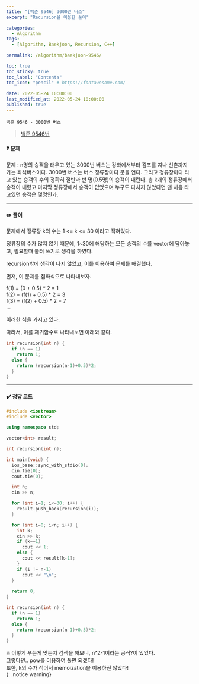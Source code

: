 ```yaml
---
title: "[백준 9546] 3000번 버스"
excerpt: "Recursion을 이용한 풀이"

categories:
  - Algorithm
tags:
  - [Algorithm, Baekjoon, Recursion, C++]

permalink: /algorithm/baekjoon-9546/

toc: true
toc_sticky: true
toc_label: "Contents"
toc_icon: "pencil" # https://fontawesome.com/
 
date: 2022-05-24 10:00:00
last_modified_at: 2022-05-24 10:00:00
published: true
---
```


`백준 9546 - 3000번 버스`  

> [백준 9546번](https://www.acmicpc.net/problem/9546)  

#### ❓ 문제

문제 : n명의 승객을 태우고 있는 3000번 버스는 강화에서부터 김포를 지나 신촌까지 가는 좌석버스이다. 3000번 버스는 버스 정류장마다 문을 연다. 그리고 정류장마다 타고 있는 승객의 수의 정확히 절반과 반 명(0.5명)의 승객이 내린다. 총 k개의 정류장에서 승객이 내렸고 마지막 정류장에서 승객이 없었으며 누구도 다치지 않았다면 맨 처음 타고있던 승객은 몇명인가.   

---  

#### ✏️ 풀이

문제에서 정류장 k의 수는 1 <= k <= 30 이라고 적혀있다.  

정류장의 수가 많지 않기 때문에, 1~30에 해당하는 모든 승객의 수를 vector에 담아놓고, 필요할때 불러 쓰기로 생각을 하였다.  

recursion밖에 생각이 나지 않았고, 이를 이용하여 문제를 해결했다.  

먼저, 이 문제를 점화식으로 나타내보자.  

f(1) = (0 + 0.5) * 2  = 1  
f(2) = (f(1) + 0.5) * 2  =  3  
f(3) = (f(2) + 0.5) * 2  =  7  
...  

이러한 식을 가지고 있다.  

따라서, 이를 재귀함수로 나타내보면 아래와 같다.  

```cpp
int recursion(int n) {
  if (n == 1)
    return 1;
  else {
    return (recursion(n-1)+0.5)*2;    
  }
}
```

---  

#### ✔️ 정답 코드

```cpp
#include <iostream>
#include <vector>

using namespace std;

vector<int> result;

int recursion(int n);

int main(void) {
  ios_base::sync_with_stdio(0);
  cin.tie(0);
  cout.tie(0);

  int n;
  cin >> n;

  for (int i=1; i<=30; i++) {
    result.push_back(recursion(i));
  }

  for (int i=0; i<n; i++) {
    int k;
    cin >> k;
    if (k==1)
      cout << 1;
    else {
      cout << result[k-1];
    }
    if (i != n-1)
      cout << "\n";
  }
  
  return 0;
}

int recursion(int n) {
  if (n == 1)
    return 1;
  else {
    return (recursion(n-1)+0.5)*2;    
  }
}
```

🔥 이렇게 푸는게 맞는지 검색을 해보니, n^2-1이라는 공식?이 있었다.  
그렇다면.. pow를 이용하여 풀면 되겠다!  
또한, k의 수가 적어서 memoization을 이용하진 않았다!  
{: .notice warning}  